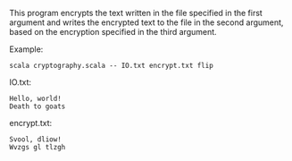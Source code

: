 This program encrypts the text written in the file specified in the first argument and writes the encrypted text to the file in the second argument, based on the encryption specified in the third argument.

Example:
```
scala cryptography.scala -- IO.txt encrypt.txt flip
```

IO.txt:
```
Hello, world!
Death to goats
```

encrypt.txt:
```
Svool, dliow!
Wvzgs gl tlzgh
```
